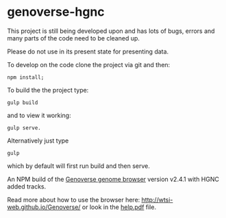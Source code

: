 # genoverse-hgnc

This project is still being developed upon and has lots of bugs, errors and many parts of the code need to be cleaned up. 

Please do not use in its present state for presenting data.

To develop on the code clone the project via git and then:
```
npm install;
```

To build the the project type:
```
gulp build
```
and to view it working:
```
gulp serve.
```
Alternatively just type
```
gulp
```
which by default will first run build and then serve.

An NPM build of the [Genoverse genome browser](https://github.com/wtsi-web/Genoverse) version v2.4.1 with HGNC added tracks.

Read more about how to use the browser here: http://wtsi-web.github.io/Genoverse/ or look in the [help.pdf](https://github.com/HGNC/genoverse-hgnc/blob/master/help.pdf) file.
